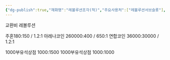```yaml
---
{"dg-publish":true,"재화명":"레볼루션조각(적)","주요사용처":["레볼루션서브슬롯"],"고정획득처":["월간미션","주간미션"],"기타획득처":["아레나랭킹","이벤트교환소","랭킹레이스","1000부유석상점"],"획득난이도":3,"필요성":10,"임의가치":2,"permalink":"/Publish/Goods/Currencies/레볼루션조각(적)/","dgPassFrontmatter":true}
---
```



교환비
레볼루션

주혼180:150 / 1.2:1
아레나코인 260000:400 / 650:1
연합코인 36000:30000 / 1.2:1


1000부유석상점 1000:1500
1000부유석상점 1000:1000

